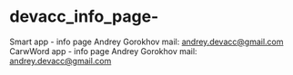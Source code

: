 # devacc_info_page-
Smart app - info page
Andrey Gorokhov
mail: andrey.devacc@gmail.com
CarwWord app - info page
Andrey Gorokhov
mail: andrey.devacc@gmail.com
